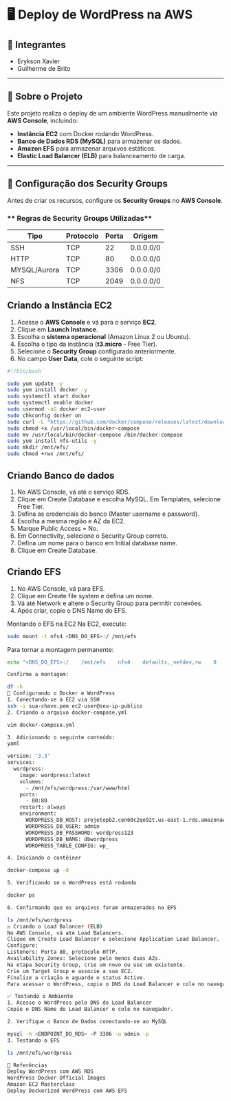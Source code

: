 # 🖥️ Deploy de WordPress na AWS

## 👥 Integrantes

- Erykson Xavier
- Guilherme de Brito
---

## 📝 Sobre o Projeto

Este projeto realiza o deploy de um ambiente WordPress manualmente via **AWS Console**, incluindo:

- **Instância EC2** com Docker rodando WordPress.
- **Banco de Dados RDS (MySQL)** para armazenar os dados.
- **Amazon EFS** para armazenar arquivos estáticos.
- **Elastic Load Balancer (ELB)** para balanceamento de carga.

---

## 🔐 Configuração dos Security Groups

Antes de criar os recursos, configure os **Security Groups** no **AWS Console**.

### ** Regras de Security Groups Utilizadas**
| Tipo  | Protocolo | Porta | Origem      |
|-------|----------|------|-------------|
| SSH   | TCP      | 22   | 0.0.0.0/0   |
| HTTP  | TCP      | 80   | 0.0.0.0/0   |
| MYSQL/Aurora | TCP      | 3306 | 0.0.0.0/0   |
| NFS  | TCP      | 2049 | 0.0.0.0/0   |


##  Criando a Instância EC2

1. Acesse o **AWS Console** e vá para o serviço **EC2**.
2. Clique em **Launch Instance**.
3. Escolha o **sistema operacional** (Amazon Linux 2 ou Ubuntu).
4. Escolha o tipo da instância (**t3.micro** - Free Tier).
5. Selecione o **Security Group** configurado anteriormente.
6. No campo **User Data**, cole o seguinte script:

```bash
#!/bin/bash

sudo yum update -y
sudo yum install docker -y
sudo systemctl start docker
sudo systemctl enable docker
sudo usermod -aG docker ec2-user
sudo chkconfig docker on
sudo curl -L "https://github.com/docker/compose/releases/latest/download/docker-compose-$(uname -s)-$(uname -m)" -o /usr/local/bin/docker-compose
sudo chmod +x /usr/local/bin/docker-compose
sudo mv /usr/local/bin/docker-compose /bin/docker-compose
sudo yum install nfs-utils -y
sudo mkdir /mnt/efs/
sudo chmod +rwx /mnt/efs/
```

##  Criando Banco de dados

1. No AWS Console, vá até o serviço RDS.
2. Clique em Create Database e escolha MySQL.
Em Templates, selecione Free Tier.
3. Defina as credenciais do banco (Master username e password).
4. Escolha a mesma região e AZ da EC2.
5. Marque Public Access = No.
6. Em Connectivity, selecione o Security Group correto.
7. Defina um nome para o banco em Initial database name.
8. Clique em Create Database.

##  Criando EFS

1. No AWS Console, vá para EFS.
2. Clique em Create file system e defina um nome.
3. Vá até Network e altere o Security Group para permitir conexões.
4. Após criar, copie o DNS Name do EFS.

Montando o EFS na EC2
Na EC2, execute:

```bash
sudo mount -t nfs4 <DNS_DO_EFS>:/ /mnt/efs
```

Para tornar a montagem permanente:

```bash
echo "<DNS_DO_EFS>:/    /mnt/efs    nfs4    defaults,_netdev,rw    0   0" | sudo tee -a /etc/fstab

Confirme a montagem:

df -h
📄 Configurando o Docker e WordPress
1. Conectando-se à EC2 via SSH
ssh -i sua-chave.pem ec2-user@seu-ip-publico
2. Criando o arquivo docker-compose.yml

vim docker-compose.yml

3. Adicionando o seguinte conteúdo:
yaml

version: '3.3'
services:
  wordpress:
    image: wordpress:latest
    volumes:
      - /mnt/efs/wordpress:/var/www/html
    ports:
      - 80:80
    restart: always
    environment:
      WORDPRESS_DB_HOST: projetopb2.cen60c2qo92t.us-east-1.rds.amazonaws.com
      WORDPRESS_DB_USER: admin
      WORDPRESS_DB_PASSWORD: wordpress123
      WORDPRESS_DB_NAME: dbwordpress
      WORDPRESS_TABLE_CONFIG: wp_

4. Iniciando o contêiner

docker-compose up -d

5. Verificando se o WordPress está rodando

docker ps

6. Confirmando que os arquivos foram armazenados no EFS

ls /mnt/efs/wordpress
⚖️ Criando o Load Balancer (ELB)
No AWS Console, vá até Load Balancers.
Clique em Create Load Balancer e selecione Application Load Balancer.
Configure:
Listeners: Porta 80, protocolo HTTP.
Availability Zones: Selecione pelo menos duas AZs.
Na etapa Security Group, crie um novo ou use um existente.
Crie um Target Group e associe a sua EC2.
Finalize a criação e aguarde o status Active.
Para acessar o WordPress, copie o DNS do Load Balancer e cole no navegador.

✅ Testando o Ambiente
1. Acesse o WordPress pelo DNS do Load Balancer
Copie o DNS Name do Load Balancer e cole no navegador.

2. Verifique o Banco de Dados conectando-se ao MySQL

mysql -h <ENDPOINT_DO_RDS> -P 3306 -u admin -p
3. Testando o EFS

ls /mnt/efs/wordpress

🔗 Referências
Deploy WordPress com AWS RDS
WordPress Docker Official Images
Amazon EC2 Masterclass
Deploy Dockerized WordPress com AWS EFS

